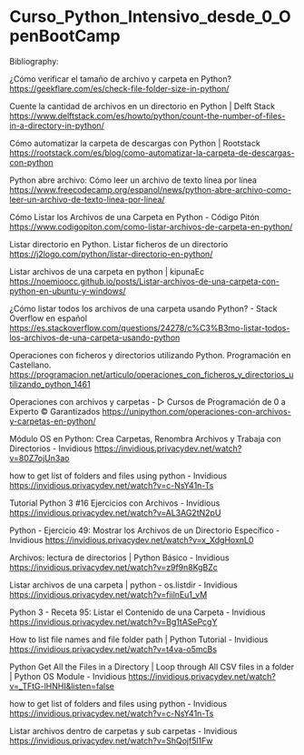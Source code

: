 # Curso_Python_Intensivo_desde_0_OpenBootCamp
Bibliography:


¿Cómo verificar el tamaño de archivo y carpeta en Python?
https://geekflare.com/es/check-file-folder-size-in-python/

Cuente la cantidad de archivos en un directorio en Python | Delft Stack
https://www.delftstack.com/es/howto/python/count-the-number-of-files-in-a-directory-in-python/

Cómo automatizar la carpeta de descargas con Python | Rootstack
https://rootstack.com/es/blog/como-automatizar-la-carpeta-de-descargas-con-python

Python abre archivo: Cómo leer un archivo de texto línea por línea
https://www.freecodecamp.org/espanol/news/python-abre-archivo-como-leer-un-archivo-de-texto-linea-por-linea/

Cómo Listar los Archivos de una Carpeta en Python - Código Pitón
https://www.codigopiton.com/como-listar-archivos-de-carpeta-en-python/

Listar directorio en Python. Listar ficheros de un directorio
https://j2logo.com/python/listar-directorio-en-python/

Listar archivos de una carpeta en python | kipunaEc
https://noemioocc.github.io/posts/Listar-archivos-de-una-carpeta-con-python-en-ubuntu-y-windows/

¿Cómo listar todos los archivos de una carpeta usando Python? - Stack Overflow en español
https://es.stackoverflow.com/questions/24278/c%C3%B3mo-listar-todos-los-archivos-de-una-carpeta-usando-python

Operaciones con ficheros y directorios utilizando Python. Programación en Castellano.
https://programacion.net/articulo/operaciones_con_ficheros_y_directorios_utilizando_python_1461

Operaciones con archivos y carpetas - ▷ Cursos de Programación de 0 a Experto © Garantizados
https://unipython.com/operaciones-con-archivos-y-carpetas-en-python/

Módulo OS en Python: Crea Carpetas, Renombra Archivos y Trabaja con Directorios - Invidious
https://invidious.privacydev.net/watch?v=80Z7ojUn3ao

how to get list of folders and files using python - Invidious
https://invidious.privacydev.net/watch?v=c-NsY41n-Ts

Tutorial Python 3 #16 Ejercicios con Archivos - Invidious
https://invidious.privacydev.net/watch?v=AL3AG2tN2pU

Python - Ejercicio 49: Mostrar los Archivos de un Directorio Específico - Invidious
https://invidious.privacydev.net/watch?v=x_XdgHoxnL0

Archivos: lectura de directorios | Python Básico - Invidious
https://invidious.privacydev.net/watch?v=z9f9n8KgBZc

Listar archivos de una carpeta | python - os.listdir - Invidious
https://invidious.privacydev.net/watch?v=fiilnEu1_vM

Python 3 - Receta 95: Listar el Contenido de una Carpeta - Invidious
https://invidious.privacydev.net/watch?v=Bg1tASePcgY

How to list file names and file folder path | Python Tutorial - Invidious
https://invidious.privacydev.net/watch?v=t4va-o5mcBs

Python Get All the Files in a Directory | Loop through All CSV files in a folder | Python OS Module - Invidious
https://invidious.privacydev.net/watch?v=_TFtG-lHNHI&listen=false

how to get list of folders and files using python - Invidious
https://invidious.privacydev.net/watch?v=c-NsY41n-Ts

Listar archivos dentro de carpetas y sub carpetas - Invidious
https://invidious.privacydev.net/watch?v=ShQojf5l1Fw


